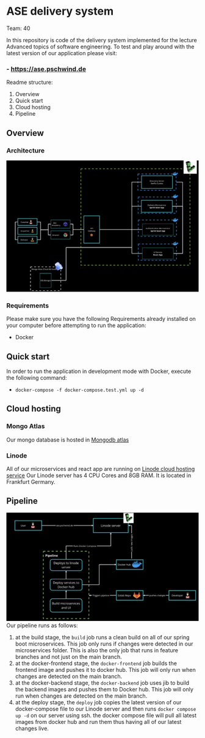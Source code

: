 # ASE delivery system
Team: 40

In this repository is code of the delivery system implemented for the lecture Advanced topics of software engineering. 
To test and play around with the latest version of our application please visit:
### - https://ase.pschwind.de

Readme structure:
1. Overview
2. Quick start
4. Cloud hosting
3. Pipeline

## Overview
### Architecture
![architecture](material/architecture.png)
### Requirements
Please make sure you have the following Requirements already installed on your computer before attempting to run the application:
- Docker
## Quick start
In order to run the application in development mode with Docker, execute the following command:
- `docker-compose -f docker-compose.test.yml up -d`
## Cloud hosting
### Mongo Atlas
Our mongo database is hosted in [Mongodb atlas](https://www.mongodb.com/atlas/database)
### Linode
All of our microservices and react app are running on [Linode cloud hosting service](https://www.linode.com)
Our Linode server has 4 CPU Cores and 8GB RAM. It is located in Frankfurt Germany.
## Pipeline
![pipeline](material/pipeline.png)
Our pipeline runs as follows:
1. at the build stage, the `build` job runs a clean build on all of our spring boot microservices. This job only runs if changes were detected in our microservices folder. This is also the only job that runs in feature branches and not just on the main branch.
2. at the docker-frontend stage, the `docker-frontend` job builds the frontend image and pushes it to docker hub. This job will only run when changes are detected on the main branch.
3. at the docker-backend stage, the `docker-backend` job uses jib to build the backend images and pushes them to Docker hub. This job will only run when changes are detected on the main branch.
4. at the deploy stage, the `deploy` job copies the latest version of our docker-compose file to our Linode server and then runs `docker compose up -d` on our server using ssh. the docker compose file will pull all latest images from docker hub and run them thus having all of our latest changes live.
